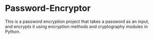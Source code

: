 # Password-Encryptor
This is a password encryption project that takes a password as an input, and encrypts it using encryption methods and cryptography modules in Python.
